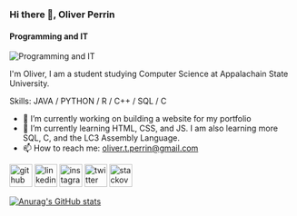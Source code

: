 ### Hi there 👋, Oliver Perrin
#### Programming and IT
![Programming and IT](https://pbs.twimg.com/profile_banners/1445558177316044805/1693629711/1500x500)

I'm Oliver, I am a student studying Computer Science at Appalachain State University.

Skills: JAVA / PYTHON / R / C++ / SQL / C

- 🔭 I’m currently working on building a website for my portfolio 
- 🌱 I’m currently learning HTML, CSS, and JS. I am also learning more SQL, C, and the LC3 Assembly Language. 
- 📫 How to reach me: oliver.t.perrin@gmail.com 


[<img src='https://cdn.jsdelivr.net/npm/simple-icons@3.0.1/icons/github.svg' alt='github' height='40'>](https://github.com/OliverPerrin)  [<img src='https://cdn.jsdelivr.net/npm/simple-icons@3.0.1/icons/linkedin.svg' alt='linkedin' height='40'>](https://www.linkedin.com/in/oliver-perrin/)  [<img src='https://cdn.jsdelivr.net/npm/simple-icons@3.0.1/icons/instagram.svg' alt='instagram' height='40'>](https://www.instagram.com/operrin_5/)  [<img src='https://cdn.jsdelivr.net/npm/simple-icons@3.0.1/icons/twitter.svg' alt='twitter' height='40'>](https://twitter.com/OPerrin4)  [<img src='https://cdn.jsdelivr.net/npm/simple-icons@3.0.1/icons/stackoverflow.svg' alt='stackoverflow' height='40'>](https://stackoverflow.com/users/oliver-perrin)  



[![Anurag's GitHub stats](https://github-readme-stats.vercel.app/api?username=OliverPerrin)](https://github.com/anuraghazra/github-readme-stats)
